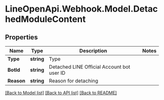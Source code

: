 # LineOpenApi.Webhook.Model.DetachedModuleContent

## Properties

Name | Type | Description | Notes
------------ | ------------- | ------------- | -------------
**Type** | **string** | Type | 
**BotId** | **string** | Detached LINE Official Account bot user ID | 
**Reason** | **string** | Reason for detaching | 

[[Back to Model list]](../README.md#documentation-for-models) [[Back to API list]](../README.md#documentation-for-api-endpoints) [[Back to README]](../README.md)


